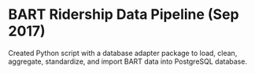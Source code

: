 # BART Ridership Data Pipeline (Sep 2017)
Created Python script with a database adapter package to load, clean, aggregate, standardize, and import BART data into PostgreSQL database.
